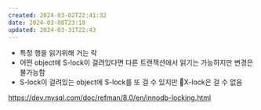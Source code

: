 ```yaml
---
created: 2024-03-02T22:41:32
date: 2024-03-08T23:18
updated: 2024-03-31T22:43
---
```

- 특정 행을 읽기위해 거는 락
- 어떤 object에 S-lock이 걸려있다면 다른 트랜잭션에서 읽기는 가능하지만 변경은 불가능함
- S-lock이 걸려있는 object에 S-lock를 또 걸 수 있지만 X-lock은 걸 수 없음


https://dev.mysql.com/doc/refman/8.0/en/innodb-locking.html